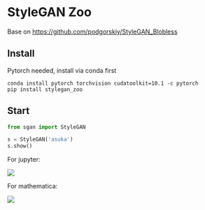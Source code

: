StyleGAN Zoo
============

Base on https://github.com/podgorskiy/StyleGAN_Blobless

## Install

Pytorch needed, install via conda first

```shell
conda install pytorch torchvision cudatoolkit=10.1 -c pytorch
pip install stylegan_zoo
```


## Start

```python
from sgan import StyleGAN

s = StyleGAN('asuka')
s.show()
```

For jupyter:

![](https://user-images.githubusercontent.com/17541209/71553336-29c55980-2a49-11ea-8e94-18b7ab384706.png)

For mathematica:

![](https://user-images.githubusercontent.com/17541209/71553335-29c55980-2a49-11ea-83bf-56b3fd7bb35f.png)

